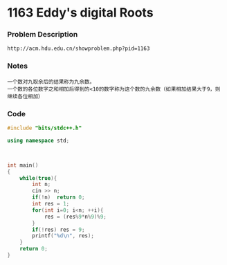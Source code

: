 # 1163 Eddy's digital Roots

### **Problem Description**

```
http://acm.hdu.edu.cn/showproblem.php?pid=1163
```

### Notes

```
一个数对九取余后的结果称为九余数。
一个数的各位数字之和相加后得到的<10的数字称为这个数的九余数（如果相加结果大于9，则继续各位相加）
```

### Code

```c++
#include "bits/stdc++.h"

using namespace std;



int main()
{
    while(true){
        int n;
        cin >> n;
        if(!n)  return 0;
        int res = 1;
        for(int i=0; i<n; ++i){
            res = (res%9*n%9)%9;
        }
        if(!res) res = 9;
        printf("%d\n", res);
    }
    return 0;
}
```

